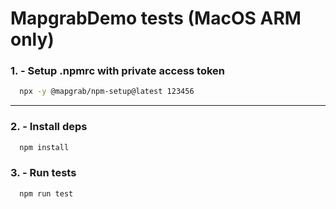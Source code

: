 # MapgrabDemo tests (MacOS ARM only)

### 1. - Setup .npmrc with private access token

```bash
  npx -y @mapgrab/npm-setup@latest 123456
```

---

### 2. - Install deps

```bash
  npm install
```

### 3. - Run tests

```bash
  npm run test
```

